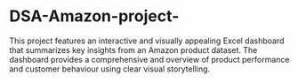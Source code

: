 # DSA-Amazon-project-
This project features an interactive and visually appealing Excel dashboard that summarizes key insights from an Amazon product dataset. The dashboard provides a comprehensive and overview of product performance and customer behaviour  using clear visual storytelling. 
